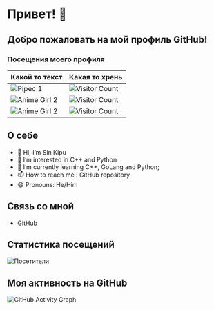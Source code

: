 # Привет! 👋

## Добро пожаловать на мой профиль GitHub!

### Посещения моего профиля


| Какой то текст          | Какая то хрень |
|------------------|----------------------|
| ![Pipec 1](https://i.gifer.com/origin/5b/5b09487ac662b10797f44f845dfe7a68_w200.gif) | ![Visitor Count](https://i.gifer.com/origin/5b/5b09487ac662b10797f44f845dfe7a68_w200.gif) |
| ![Anime Girl 2](https://media.tenor.com/vC0ko6PEAv0AAAAM/gey-dancing.gif) | ![Visitor Count](https://komarev.com/ghpvc/?username=AnSafov07&color=blue) |
| ![Anime Girl 2](https://media.tenor.com/vC0ko6PEAv0AAAAM/gey-dancing.gif) | ![Visitor Count](https://komarev.com/ghpvc/?username=AnSafov07&color=blue) |


## О себе
- 👋 Hi, I’m Sin Kipu
- 👀 I’m interested in C++ and Python
- 🌱 I’m currently learning C++, GoLang and Python;
- 📫 How to reach me : GitHub repository
- 😄 Pronouns: He/Him

## Связь со мной
- [GitHub](https://github.com/AnSafov07)


## Статистика посещений
![Посетители](https://komarev.com/ghpvc/?username=AnSafov07&color=green)

## Моя активность на GitHub
![GitHub Activity Graph](https://activity-graph.herokuapp.com/graph?username=AnSafov07&theme=react)
